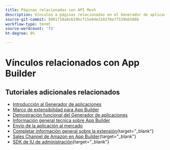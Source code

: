 ```yaml
---
title: Páginas relacionadas con API Mesh
description: Vínculos a páginas relacionadas en el Generador de aplicaciones
source-git-commit: 9991718a0c619bcf15e9de3102f8e77539bb588b
workflow-type: tm+mt
source-wordcount: '73'
ht-degree: 0%

---
```


# Vínculos relacionados con App Builder

## Tutoriales adicionales relacionados

* [Introducción al Generador de aplicaciones](../app-builder/introduction-to-app-builder.md)
* [Marco de extensibilidad para App Builder](../app-builder/extensibility-framework-commerce-eventing.md)
* [Demostración funcional del Generador de aplicaciones](../app-builder/app-builder-functional-demonstration.md)
* [Información general técnica sobre App Builder](../app-builder/app-builder-technical-overview.md)
* [Envío de la aplicación al mercado](../app-builder/submit-app-process.md)
* [Completar información general sobre la extensión](https://developer.adobe.com/commerce/marketplace/guides/sellers/extension-information/){target="_blank"}
* [Sales Channel de Amazon en App Builder](https://developer.adobe.com/commerce/extensibility/amazon-sales-channel/){target="_blank"}
* [SDK de IU de administración](https://developer.adobe.com/commerce/extensibility/admin-ui-sdk/){target="_blank"}
